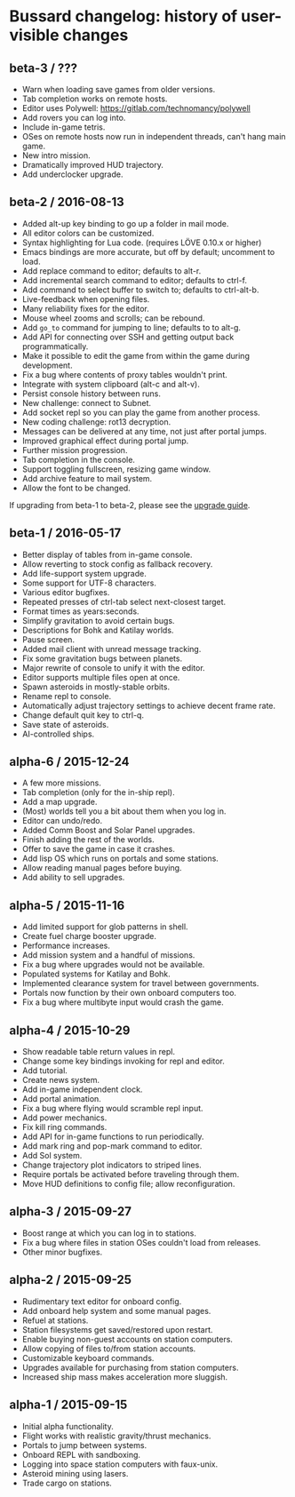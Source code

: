 # Bussard changelog: history of user-visible changes

## beta-3 / ???

* Warn when loading save games from older versions.
* Tab completion works on remote hosts.
* Editor uses Polywell: https://gitlab.com/technomancy/polywell
* Add rovers you can log into.
* Include in-game tetris.
* OSes on remote hosts now run in independent threads, can't hang main game.
* New intro mission.
* Dramatically improved HUD trajectory.
* Add underclocker upgrade.

## beta-2 / 2016-08-13

* Added alt-up key binding to go up a folder in mail mode.
* All editor colors can be customized.
* Syntax highlighting for Lua code. (requires LÖVE 0.10.x or higher)
* Emacs bindings are more accurate, but off by default; uncomment to load.
* Add replace command to editor; defaults to alt-r.
* Add incremental search command to editor; defaults to ctrl-f.
* Add command to select buffer to switch to; defaults to ctrl-alt-b.
* Live-feedback when opening files.
* Many reliability fixes for the editor.
* Mouse wheel zooms and scrolls; can be rebound.
* Add `go_to` command for jumping to line; defaults to to alt-g.
* Add API for connecting over SSH and getting output back programmatically.
* Make it possible to edit the game from within the game during development.
* Fix a bug where contents of proxy tables wouldn't print.
* Integrate with system clipboard (alt-c and alt-v).
* Persist console history between runs.
* New challenge: connect to Subnet.
* Add socket repl so you can play the game from another process.
* New coding challenge: rot13 decryption.
* Messages can be delivered at any time, not just after portal jumps.
* Improved graphical effect during portal jump.
* Further mission progression.
* Tab completion in the console.
* Support toggling fullscreen, resizing game window.
* Add archive feature to mail system.
* Allow the font to be changed.

If upgrading from beta-1 to beta-2, please see the [upgrade guide](Upgrading.md).

## beta-1 / 2016-05-17

* Better display of tables from in-game console.
* Allow reverting to stock config as fallback recovery.
* Add life-support system upgrade.
* Some support for UTF-8 characters.
* Various editor bugfixes.
* Repeated presses of ctrl-tab select next-closest target.
* Format times as years:seconds.
* Simplify gravitation to avoid certain bugs.
* Descriptions for Bohk and Katilay worlds.
* Pause screen.
* Added mail client with unread message tracking.
* Fix some gravitation bugs between planets.
* Major rewrite of console to unify it with the editor.
* Editor supports multiple files open at once.
* Spawn asteroids in mostly-stable orbits.
* Rename repl to console.
* Automatically adjust trajectory settings to achieve decent frame rate.
* Change default quit key to ctrl-q.
* Save state of asteroids.
* AI-controlled ships.

## alpha-6 / 2015-12-24

* A few more missions.
* Tab completion (only for the in-ship repl).
* Add a map upgrade.
* (Most) worlds tell you a bit about them when you log in.
* Editor can undo/redo.
* Added Comm Boost and Solar Panel upgrades.
* Finish adding the rest of the worlds.
* Offer to save the game in case it crashes.
* Add lisp OS which runs on portals and some stations.
* Allow reading manual pages before buying.
* Add ability to sell upgrades.

## alpha-5 / 2015-11-16

* Add limited support for glob patterns in shell.
* Create fuel charge booster upgrade.
* Performance increases.
* Add mission system and a handful of missions.
* Fix a bug where upgrades would not be available.
* Populated systems for Katilay and Bohk.
* Implemented clearance system for travel between governments.
* Portals now function by their own onboard computers too.
* Fix a bug where multibyte input would crash the game.

## alpha-4 / 2015-10-29

* Show readable table return values in repl.
* Change some key bindings invoking for repl and editor.
* Add tutorial.
* Create news system.
* Add in-game independent clock.
* Add portal animation.
* Fix a bug where flying would scramble repl input.
* Add power mechanics.
* Fix kill ring commands.
* Add API for in-game functions to run periodically.
* Add mark ring and pop-mark command to editor.
* Add Sol system.
* Change trajectory plot indicators to striped lines.
* Require portals be activated before traveling through them.
* Move HUD definitions to config file; allow reconfiguration.

## alpha-3 / 2015-09-27

* Boost range at which you can log in to stations.
* Fix a bug where files in station OSes couldn't load from releases.
* Other minor bugfixes.

## alpha-2 / 2015-09-25

* Rudimentary text editor for onboard config.
* Add onboard help system and some manual pages.
* Refuel at stations.
* Station filesystems get saved/restored upon restart.
* Enable buying non-guest accounts on station computers.
* Allow copying of files to/from station accounts.
* Customizable keyboard commands.
* Upgrades available for purchasing from station computers.
* Increased ship mass makes acceleration more sluggish.

## alpha-1 / 2015-09-15

* Initial alpha functionality.
* Flight works with realistic gravity/thrust mechanics.
* Portals to jump between systems.
* Onboard REPL with sandboxing.
* Logging into space station computers with faux-unix.
* Asteroid mining using lasers.
* Trade cargo on stations.

